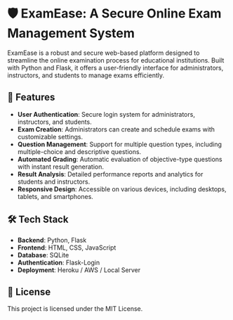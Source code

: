 # 🛡️ ExamEase: A Secure Online Exam Management System

ExamEase is a robust and secure web-based platform designed to streamline the online examination process for educational institutions. Built with Python and Flask, it offers a user-friendly interface for administrators, instructors, and students to manage exams efficiently.

## 🚀 Features

- **User Authentication**: Secure login system for administrators, instructors, and students.
- **Exam Creation**: Administrators can create and schedule exams with customizable settings.
- **Question Management**: Support for multiple question types, including multiple-choice and descriptive questions.
- **Automated Grading**: Automatic evaluation of objective-type questions with instant result generation.
- **Result Analysis**: Detailed performance reports and analytics for students and instructors.
- **Responsive Design**: Accessible on various devices, including desktops, tablets, and smartphones.

## 🛠️ Tech Stack

- **Backend**: Python, Flask
- **Frontend**: HTML, CSS, JavaScript
- **Database**: SQLite
- **Authentication**: Flask-Login
- **Deployment**: Heroku / AWS / Local Server

## 📄 License

This project is licensed under the MIT License.

